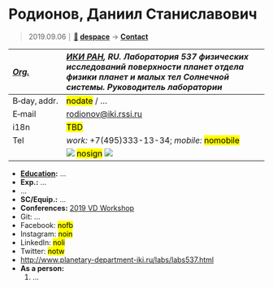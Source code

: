 # Родионов, Даниил Станиславович
> 2019.09.06 ┊ **[🚀](../index/index.md) [despace](index.md)** → **[Contact](contact.md)**

|*[Org.](contact.md)*|*[ИКИ РАН](zz_iki_ras.md), RU. Лаборатория 537 физических исследований поверхности планет отдела физики планет и малых тел Солнечной системы. Руководитель лаборатории*|
|:--|:--|
|B‑day, addr.| <mark>nodate</mark> / … |
|E‑mail| <rodionov@iki.rssi.ru> |
|i18n| <mark>TBD</mark> |
|Tel| *work:* +7(495)333-13-34; *mobile:* <mark>nomobile</mark> |
|| [![](f/contact/r/rodionov_001_photo_thumb.jpg)](f/contact/r/rodionov_001_photo.jpg) <mark>nosign</mark> [![](f/contact//_001_sign_thumb.jpg)](f/contact//_001_sign.png) |

   - **[Education](edu.md):** …
   - **Exp.:** …
   - …
   - **SC/Equip.:** …
   - **Conferences:** [2019 VD Workshop](vdws2019.md)
   - Git: …
   - Facebook: <mark>nofb</mark>
   - Instagram: <mark>noin</mark>
   - LinkedIn: <mark>noli</mark>
   - Twitter: <mark>notw</mark>
   - <http://www.planetary-department-iki.ru/labs/labs537.html>
   - **As a person:**
      1. …
